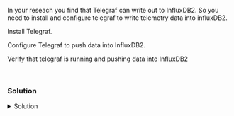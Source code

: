 In your reseach you find that Telegraf can write out to InfluxDB2. So you need to install and configure telegraf to write telemetry data into influxDB2.

Install Telegraf.

Configure Telegraf to push data into InfluxDB2.

Verify that telegraf is running and pushing data into InfluxDB2

<br>

### Solution
<details>
<summary>Solution</summary>

Install the respository for telegraf.

```plain
wget -q https://repos.influxdata.com/influxdata-archive_compat.key
echo '393e8779c89ac8d958f81f942f9ad7fb82a25e133faddaf92e15b16e6ac9ce4c influxdata-archive_compat.key' | sha256sum -c && cat influxdata-archive_compat.key | gpg --dearmor | tee /etc/apt/trusted.gpg.d/influxdata-archive_compat.gpg > /dev/null
echo 'deb [signed-by=/etc/apt/trusted.gpg.d/influxdata-archive_compat.gpg] https://repos.influxdata.com/debian stable main' | tee /etc/apt/sources.list.d/influxdata.list
```{{exec}}

Install telegraf

```plain
apt update && apt -y install telegraf
```{{exec}}

Setup the telegraf configuration file to write to the output producer for influxdb2

```plain
vi /etc/telegraf/telegraf.conf
```{{exec}}

Set the information as follows: (Replace with your url, token, organization, and bucket)
```plain
###############################################################################
#                            OUTPUT PLUGINS                                   #
###############################################################################


# # Configuration for sending metrics to InfluxDB 2.0
 [[outputs.influxdb_v2]]
#   ## The URLs of the InfluxDB cluster nodes.
#   ##
#   ## Multiple URLs can be specified for a single cluster, only ONE of the
#   ## urls will be written to each interval.
#   ##   ex: urls = ["https://us-west-2-1.aws.cloud2.influxdata.com"]
   urls = ["http://127.0.0.1:8086"]
#
#   ## Token for authentication.
   token = "mXA4HiqkssvKaNMtGmEyGPa7h8bpV7hwgjqRJKtBz79qpbQSbIzsaClRJgyuIhBxyw5Lb8qF2Jt1yy_-2qUTA=="
#
#   ## Organization is the name of the organization you wish to write to.
   organization = "influxtest"
#
#   ## Destination bucket to write into.
   bucket = "influxdata"
```

Restart Telegraf and verify it's writing to InfluxDB2

```plain
systemctl restart telegraf
systemctl status telegraf --no-pager -l
```{{exec}}

Look at the output above and verify that telegraf is properly writing out to InfluxDB2.

</details>